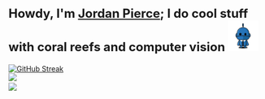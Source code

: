 <h2 style="font-size: 1.5rem;">
  Howdy, I'm <a href="https://www.linkedin.com/in/jordanpatrickpierce/" target="_blank">Jordan Pierce</a>; I do cool stuff with coral reefs and computer vision
  <img src="https://github.com/Jordan-Pierce/Jordan-Pierce/blob/main/Figures/robot_2.gif?raw=true" width="60" height="60">
</h2>

[![GitHub Streak](http://github-readme-streak-stats.herokuapp.com?user=Jordan-Pierce&theme=prussian&date_format=M%20j%5B%2C%20Y%5D&exclude_days=Sun%2CSat&card_width=805)]()  
<img width="805" src="https://github-readme-activity-graph.vercel.app/graph?username=Jordan-Pierce&bg_color=21232a&color=a8eeff&line=61dafb&point=f0fcff&area=true&hide_border=true" />  
![](https://komarev.com/ghpvc/?username=Jordan-Pierce)